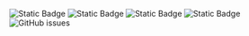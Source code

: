 ![Static Badge](https://img.shields.io/badge/blacklists-60-000000) ![Static Badge](https://img.shields.io/badge/blacklisted-3094481-cc0000) ![Static Badge](https://img.shields.io/badge/whitelisted-2244-00CC00) ![Static Badge](https://img.shields.io/badge/streaming_blacklist-28107-000000) ![GitHub issues](https://img.shields.io/github/issues/fabriziosalmi/blacklists)
